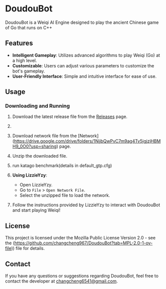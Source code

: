 # DoudouBot

DoudouBot is a Weiqi AI Engine designed to play the ancient Chinese game of Go that runs on C++

## Features

- **Intelligent Gameplay**: Utilizes advanced algorithms to play Weiqi (Go) at a high level.
- **Customizable**: Users can adjust various parameters to customize the bot's gameplay.
- **User-Friendly Interface**: Simple and intuitive interface for ease of use.

## Usage

### Downloading and Running

1. Download the latest release file from the [Releases](https://github.com/changcheng967/DoudouBot/releases) page.
2. 
3. Download network file from the [Network] (https://drive.google.com/drive/folders/1NjjbQwPvC7m9ag4Tv5jgjzjHBMH9_0O0?usp=sharing) page.

4. Unzip the downloaded file.
5. run katago benchmark(details in default_gtp.cfg)
7. **Using LizzieYzy**:
   - Open LizzieYzy.
   - Go to `File` > `Open Network File`.
   - Select the unzipped file to load the network.

8. Follow the instructions provided by LizzieYzy to interact with DoudouBot and start playing Weiqi!



## License

This project is licensed under the Mozilla Public License Version 2.0 - see the (https://github.com/changcheng967/DoudouBot?tab=MPL-2.0-1-ov-file)) file for details.

## Contact

If you have any questions or suggestions regarding DoudouBot, feel free to contact the developer at changcheng6541@gmail.com.
